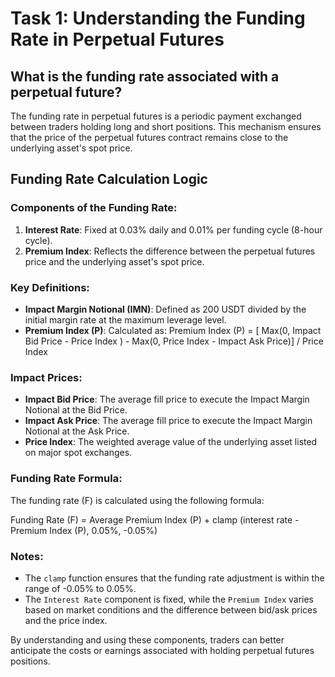 # Task 1: Understanding the Funding Rate in Perpetual Futures

## What is the funding rate associated with a perpetual future?
The funding rate in perpetual futures is a periodic payment exchanged between traders holding long and short positions. This mechanism ensures that the price of the perpetual futures contract remains close to the underlying asset's spot price.

## Funding Rate Calculation Logic

### Components of the Funding Rate:
1. **Interest Rate**: Fixed at 0.03% daily and 0.01% per funding cycle (8-hour cycle).
2. **Premium Index**: Reflects the difference between the perpetual futures price and the underlying asset's spot price.

### Key Definitions:
- **Impact Margin Notional (IMN)**: Defined as 200 USDT divided by the initial margin rate at the maximum leverage level.
- **Premium Index (P)**: Calculated as:
Premium Index (P) = [ Max(0, Impact Bid Price - Price Index ) - Max(0, Price Index - Impact Ask Price)] / Price Index

### Impact Prices:
- **Impact Bid Price**: The average fill price to execute the Impact Margin Notional at the Bid Price.
- **Impact Ask Price**: The average fill price to execute the Impact Margin Notional at the Ask Price.
- **Price Index**: The weighted average value of the underlying asset listed on major spot exchanges.

### Funding Rate Formula:
The funding rate (F) is calculated using the following formula:

Funding Rate (F) = Average Premium Index (P) + clamp (interest rate - Premium Index (P), 0.05%, -0.05%)

### Notes:
- The `clamp` function ensures that the funding rate adjustment is within the range of -0.05% to 0.05%.
- The `Interest Rate` component is fixed, while the `Premium Index` varies based on market conditions and the difference between bid/ask prices and the price index.

By understanding and using these components, traders can better anticipate the costs or earnings associated with holding perpetual futures positions.